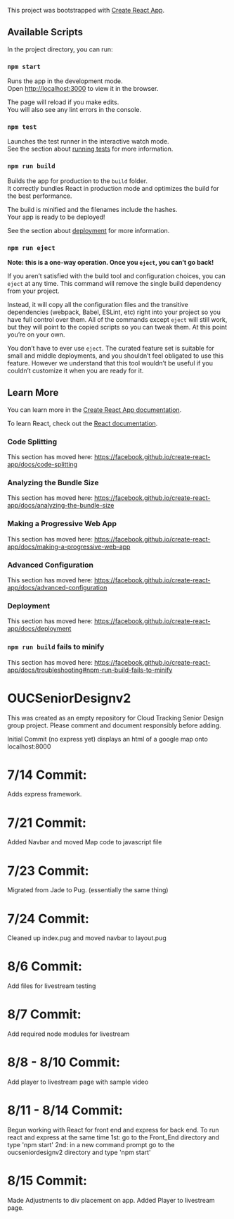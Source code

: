 This project was bootstrapped with [Create React App](https://github.com/facebook/create-react-app).

## Available Scripts

In the project directory, you can run:

### `npm start`

Runs the app in the development mode.<br />
Open [http://localhost:3000](http://localhost:3000) to view it in the browser.

The page will reload if you make edits.<br />
You will also see any lint errors in the console.

### `npm test`

Launches the test runner in the interactive watch mode.<br />
See the section about [running tests](https://facebook.github.io/create-react-app/docs/running-tests) for more information.

### `npm run build`

Builds the app for production to the `build` folder.<br />
It correctly bundles React in production mode and optimizes the build for the best performance.

The build is minified and the filenames include the hashes.<br />
Your app is ready to be deployed!

See the section about [deployment](https://facebook.github.io/create-react-app/docs/deployment) for more information.

### `npm run eject`

**Note: this is a one-way operation. Once you `eject`, you can’t go back!**

If you aren’t satisfied with the build tool and configuration choices, you can `eject` at any time. This command will remove the single build dependency from your project.

Instead, it will copy all the configuration files and the transitive dependencies (webpack, Babel, ESLint, etc) right into your project so you have full control over them. All of the commands except `eject` will still work, but they will point to the copied scripts so you can tweak them. At this point you’re on your own.

You don’t have to ever use `eject`. The curated feature set is suitable for small and middle deployments, and you shouldn’t feel obligated to use this feature. However we understand that this tool wouldn’t be useful if you couldn’t customize it when you are ready for it.

## Learn More

You can learn more in the [Create React App documentation](https://facebook.github.io/create-react-app/docs/getting-started).

To learn React, check out the [React documentation](https://reactjs.org/).

### Code Splitting

This section has moved here: https://facebook.github.io/create-react-app/docs/code-splitting

### Analyzing the Bundle Size

This section has moved here: https://facebook.github.io/create-react-app/docs/analyzing-the-bundle-size

### Making a Progressive Web App

This section has moved here: https://facebook.github.io/create-react-app/docs/making-a-progressive-web-app

### Advanced Configuration

This section has moved here: https://facebook.github.io/create-react-app/docs/advanced-configuration

### Deployment

This section has moved here: https://facebook.github.io/create-react-app/docs/deployment

### `npm run build` fails to minify

This section has moved here: https://facebook.github.io/create-react-app/docs/troubleshooting#npm-run-build-fails-to-minify

# OUCSeniorDesignv2
This was created as an empty repository for Cloud Tracking Senior Design group project.  Please comment and document responsibly before adding.

Initial Commit (no express yet) displays an html of a google map onto localhost:8000

# 7/14 Commit:

Adds express framework.

# 7/21 Commit:

Added Navbar and moved Map code to javascript file

# 7/23 Commit:

Migrated from Jade to Pug. (essentially the same thing)

# 7/24 Commit:

Cleaned up index.pug and moved navbar to layout.pug

# 8/6 Commit:

Add files for livestream testing

# 8/7 Commit:

Add required node modules for livestream

# 8/8 - 8/10 Commit:

Add player to livestream page with sample video

# 8/11 - 8/14 Commit:

Begun working with React for front end and express for back end. To run react and express at the same time
1st: go to the Front_End directory and type 'npm start'
2nd: in a new command prompt go to the oucseniordesignv2 directory and type 'npm start'

# 8/15 Commit:

Made Adjustments to div placement on app. Added Player to livestream page.
